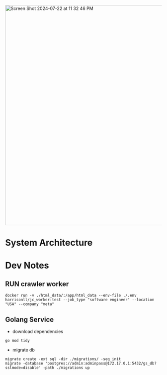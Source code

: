 
<img width="705" alt="Screen Shot 2024-07-22 at 11 32 46 PM" src="https://github.com/user-attachments/assets/22f7cdc2-4d56-4415-8d14-bfa32ae1d020">

# System Architecture


# Dev Notes
## RUN crawler worker
```
docker run -v ./html_data/:/app/html_data --env-file ./.env harrisonll/jc_worker:test --job_type "software engineer" --location "USA" --company "meta"
```

## Golang Service

- download dependencies
```
go mod tidy
```

- migrate db
```
migrate create -ext sql -dir ./migrations/ -seq init
migrate -database 'postgres://admin:adminpass@172.17.0.1:5432/gs_db?sslmode=disable' -path ./migrations up
```
